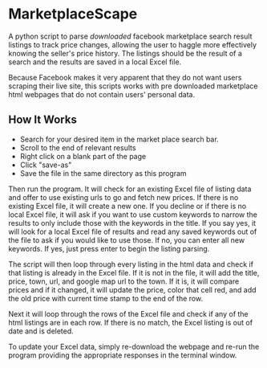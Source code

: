 # MarketplaceScape
A python script to parse *downloaded* facebook marketplace search result listings to track price changes, allowing the user to haggle more effectively knowing the seller's price history. The listings should be the result of a search and the results are saved in a local Excel file.

Because Facebook makes it very apparent that they do not want users scraping their live site, this scripts works with pre downloaded marketplace html webpages that do not contain users' personal data.

## How It Works
- Search for your desired item in the market place search bar.
- Scroll to the end of relevant results
- Right click on a blank part of the page
- Click "save-as"
- Save the file in the same directory as this program

Then run the program. 
It will check for an existing Excel file of listing data and offer to use existing urls to go and fetch new prices.
If there is no existing Excel file, it will create a new one.
If you decline or if there is no local Excel file, it will ask if you want to use custom keywords to narrow the results to only include those with the keywords in the title. If you say yes, it will look for a local Excel file of results and read any saved keywords out of the file to ask if you would like to use those. If no, you can enter all new keywords. If yes, just press enter to begin the listing parsing.

The script will then loop through every listing in the html data and check if that listing is already in the Excel file. If it is not in the file, it will add the title, price, town, url, and google map url to the town. If it is, it will compare prices and if it changed, it will update the price, color that cell red, and add the old price with current time stamp to the end of the row.

Next it will loop through the rows of the Excel file and check if any of the html listings are in each row. If there is no match, the Excel listing is out of date and is deleted.

To update your Excel data, simply re-download the webpage and re-run the program providing the appropriate responses in the terminal window.
